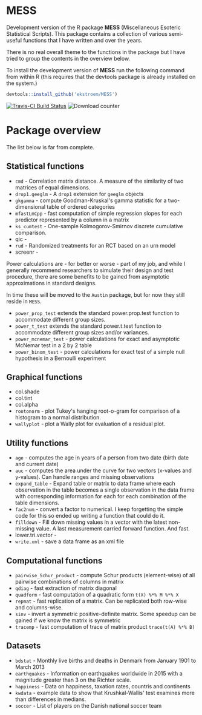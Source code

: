 # MESS

Development version of the R package **MESS** (Miscellaneous Esoteric
Statistical Scripts). This package contains a collection of various
semi-useful functions that I have written and over the years. 

There is no real overall theme to the functions in the package but I
have tried to group the contents in the overview below.

To install the development version of **MESS** run the following
command from within R (this requires that the devtools package is
already installed on the system.)

```r
devtools::install_github('ekstroem/MESS')
```

[![Travis-CI Build Status](https://travis-ci.org/ekstroem/MESS.svg?branch=master)](https://travis-ci.org/ekstroem/MESS) ![Download counter](http://cranlogs.r-pkg.org/badges/grand-total/MESS)



# Package overview


The list below is far from complete.


## Statistical functions

* `cmd` - Correlation matrix distance. A measure of the similarity of two matrices of equal dimensions.
* `drop1.geeglm` - A `drop1` extension for `geeglm` objects
* `gkgamma` - compute Goodman-Kruskal's gamma statistic for a
two-dimensional table of ordered categories
* `mfastLmCpp` - fast computation of simple regression slopes for each
predictor represented by a column in a matrix
* `ks_cumtest` - One-sample Kolmogorov-Smirnov discrete cumulative comparison.
* qic - 
* `rud` - Randomized treatments for an RCT based on an urn model
* screenr -

Power calculations are - for better or worse - part of my job, and
while I generally recommend researchers to simulate their design and
test procedure, there are some benefits to be gained from asymptotic
approximations in standard designs.

In time these will be moved to the `Austin` package, but for now they
still reside in `MESS`.

* `power_prop_test` extends the standard power.prop.test function to
accommodate different group sizes.
* `power_t_test` extends the standard power.t.test function to
accommodate different group sizes and/or variances.
* `power_mcnemar_test` - power calculations for exact and asymptotic McNemar test in a 2 by 2 table 
* `power_binom_test` - power calculations for exact test of a simple null hypothesis in a Bernoulli experiment

## Graphical functions

* col.shade
* col.tint
* col.alpha
* `rootonorm` - plot Tukey's hanging root-o-gram for comparison of a histogram to a normal distribution.
* `wallyplot` - plot a Wally plot for evaluation of a residual plot.


## Utility functions

* `age` - computes the age in years of a person from two date (birth date and current date) 
* `auc` - computes the area under the curve for two vectors (x-values and y-values). Can handle ranges and missing observations
* `expand_table` - Expand table or matrix to data frame where each observation
in the table becomes a single observation in the data frame with
corresponding information for each for each combination of the table
dimensions.
* `fac2num` - convert a factor to numerical. I keep forgetting the simple code for this so ended up writing a function that could do it.
* `filldown` - Fill down missing values in a vector with the latest non-missing
value. A last measurement carried forward function. And fast.
* lower.tri.vector - 
* `write.xml` - save a data frame as an xml file


## Computational functions

* `pairwise_Schur_product` - compute Schur products (element-wise) of all pairwise combinations of columns in matrix
* `qdiag` - fast extraction of matrix diagonal
* `quadform` - fast computation of a quadratic form `t(X) %*% M %*% X`
* `repmat` - fast replication of a matrix. Can be replicated both row-wise and columns-wise.
* `sinv` - invert a symmetric positive-definite matrix. Some speedup can be gained if we know the matrix is symmetric
* `tracemp` - fast computation of trace of matrix product `trace(t(A) %*% B)`


## Datasets

* `bdstat` - Monthly live births and deaths in Denmark from January 1901 to March 2013
* `earthquakes` - Information on earthquakes worldwide in 2015 with a magnitude greater than 3 on the Richter scale.
* `happiness` - Data on happiness, taxation rates, countris and continents
* `kwdata` - example data to show that Krushkal-Wallis' test examines more than differences in medians.
* `soccer` - List of players on the Danish national soccer team
